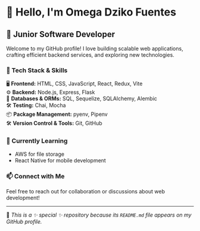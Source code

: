 # 👋 Hello, I'm Omega Dziko Fuentes
## 🚀 Junior Software Developer  

Welcome to my GitHub profile! I love building scalable web applications, crafting efficient backend services, and exploring new technologies.  

### 🔧 Tech Stack & Skills  
🖥 **Frontend:** HTML, CSS, JavaScript, React, Redux, Vite  
⚙ **Backend:** Node.js, Express, Flask  
💾 **Databases & ORMs:** SQL, Sequelize, SQLAlchemy, Alembic  
🛠 **Testing:** Chai, Mocha  
📦 **Package Management:** pyenv, Pipenv  
🛠 **Version Control & Tools:** Git, GitHub  

### 🌱 Currently Learning  
- AWS for file storage  
- React Native for mobile development  

### 📫 Connect with Me  
Feel free to reach out for collaboration or discussions about web development!  

---

📌 _This is a ✨ special ✨ repository because its `README.md` file appears on my GitHub profile._
